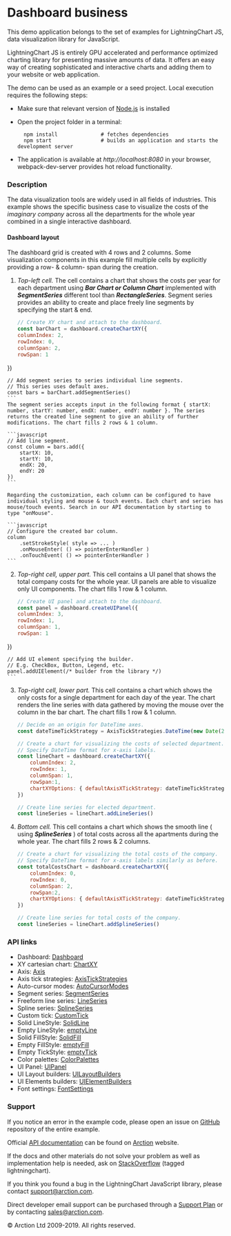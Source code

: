 # Dashboard business

This demo application belongs to the set of examples for LightningChart JS, data visualization library for JavaScript.

LightningChart JS is entirely GPU accelerated and performance optimized charting library for presenting massive amounts of data. It offers an easy way of creating sophisticated and interactive charts and adding them to your website or web application.

The demo can be used as an example or a seed project. Local execution requires the following steps:

- Make sure that relevant version of [Node.js](https://nodejs.org/en/download/) is installed
- Open the project folder in a terminal:

        npm install              # fetches dependencies
        npm start                # builds an application and starts the development server

- The application is available at *http://localhost:8080* in your browser, webpack-dev-server provides hot reload functionality.

### Description 

The data visualization tools are widely used in all fields of industries. This example shows the specific business case to visualize the costs of the *imaginary company* across all the departments for the whole year combined in a single interactive dashboard.

#### Dashboard layout

The dashboard grid is created with 4 rows and 2 columns. Some visualization components in this example fill multiple cells by explicitly providing a row- & column- span during the creation.

1. *Top-left cell.* The cell contains a chart that shows the costs per year for each department using ***Bar Chart or Column Chart*** implemented with ***SegmentSeries*** different tool than ***RectangleSeries***. Segment series provides an ability to create and place freely line segments by specifying the start & end.

    ```javascript
    // Create XY chart and attach to the dashboard.
    const barChart = dashboard.createChartXY({
    columnIndex: 2,
    rowIndex: 0,
    columnSpan: 2,
    rowSpan: 1
})

    // Add segment series to series individual line segments.
    // This series uses default axes.
    const bars = barChart.addSegmentSeries()
    ```
    The segment series accepts input in the following format { startX: number, startY: number, endX: number, endY: number }. The series returns the created line segment to give an ability of further modifications. The chart fills 2 rows & 1 column.

    ```javascript
    // Add line segment.
    const column = bars.add({
        startX: 10,
        startY: 10,
        endX: 20,
        endY: 20
    })
    ```

    Regarding the customization, each column can be configured to have individual styling and mouse & touch events. Each chart and series has mouse/touch events. Search in our API documentation by starting to type "onMouse".

    ```javascript
    // Configure the created bar column.
    column
        .setStrokeStyle( style => ... )
        .onMouseEnter( () => pointerEnterHandler )
        .onTouchEvent( () => pointerEnterHandler )
    ```

2. *Top-right cell, upper part.* This cell contains a UI panel that shows the total company costs for the whole year. UI panels are able to visualize only UI components. The chart fills 1 row & 1 column.

    ```javascript
    // Create UI panel and attach to the dashboard.
    const panel = dashboard.createUIPanel({
    columnIndex: 3,
    rowIndex: 1,
    columnSpan: 1,
    rowSpan: 1
})

    // Add UI element specifying the builder.
    // E.g. CheckBox, Button, Legend, etc.
    panel.addUIElement(/* builder from the library */)
    ```

 3. *Top-right cell, lower part.* This cell contains a chart which shows the only costs for a single department for each day of the year. The chart renders the line series with data gathered by moving the mouse over the column in the bar chart. The chart fills 1 row & 1 column.

    ```javascript
    // Decide on an origin for DateTime axes.
    const dateTimeTickStrategy = AxisTickStrategies.DateTime(new Date(2018, 0, 1))

    // Create a chart for visualizing the costs of selected department.
    // Specify DateTime format for x-axis labels.
    const lineChart = dashboard.createChartXY({
        columnIndex: 2, 
        rowIndex: 1, 
        columnSpan: 1, 
        rowSpan:1, 
        chartXYOptions: { defaultAxisXTickStrategy: dateTimeTickStrategy }
    })

    // Create line series for elected department.
    const lineSeries = lineChart.addLineSeries()
    ```

4. *Bottom cell.* This cell contains a chart which shows the smooth line ( using ***SplineSeries*** ) of total costs across all the apartments during the whole year. The chart fills 2 rows & 2 columns.
    ```javascript
    // Create a chart for visualizing the total costs of the company.
    // Specify DateTime format for x-axis labels similarly as before.
    const totalCostsChart = dashboard.createChartXY({
        columnIndex: 0, 
        rowIndex: 0, 
        columnSpan: 2, 
        rowSpan:2, 
        chartXYOptions: { defaultAxisXTickStrategy: dateTimeTickStrategy }
    })

    // Create line series for total costs of the company.
    const lineSeries = lineChart.addSplineSeries()
    ```

### API links

* Dashboard: [Dashboard][]
* XY cartesian chart: [ChartXY][]
* Axis: [Axis][]
* Axis tick strategies: [AxisTickStrategies][]
* Auto-cursor modes: [AutoCursorModes][]
* Segment series: [SegmentSeries][]
* Freeform line series: [LineSeries][]
* Spline series: [SplineSeries][]
* Custom tick: [CustomTick][]
* Solid LineStyle: [SolidLine][]
* Empty LineStyle: [emptyLine][]
* Solid FillStyle: [SolidFill][]
* Empty FillStyle: [emptyFill][]
* Empty TickStyle: [emptyTick][]
* Color palettes: [ColorPalettes][]
* UI Panel: [UIPanel][]
* UI Layout builders: [UILayoutBuilders][]
* UI Elements builders: [UIElementBuilders][]
* Font settings: [FontSettings][]


### Support

If you notice an error in the example code, please open an issue on [GitHub][0] repository of the entire example.

Official [API documentation][1] can be found on [Arction][2] website.

If the docs and other materials do not solve your problem as well as implementation help is needed, ask on [StackOverflow][3] (tagged lightningchart).

If you think you found a bug in the LightningChart JavaScript library, please contact support@arction.com.

Direct developer email support can be purchased through a [Support Plan][4] or by contacting sales@arction.com.

© Arction Ltd 2009-2019. All rights reserved.

[0]: https://github.com/Arction/
[1]: https://www.arction.com/lightningchart-js-api-documentation/
[2]: https://www.arction.com
[3]: https://stackoverflow.com/questions/tagged/lightningchart
[4]: https://www.arction.com/support-services/

[AutoCursorModes]: https://www.arction.com/lightningchart-js-api-documentation/v1.0.0/enums/autocursormodes.html
[Axis]: https://www.arction.com/lightningchart-js-api-documentation/v1.0.0/classes/axis.html
[AxisTickStrategies]: https://www.arction.com/lightningchart-js-api-documentation/v1.0.0/globals.html#axistickstrategies
[ChartXY]: https://www.arction.com/lightningchart-js-api-documentation/v1.0.0/classes/chartxy.html
[ColorPalettes]: https://www.arction.com/lightningchart-js-api-documentation/v1.0.0/globals.html#colorpalettes
[CustomTick]: https://www.arction.com/lightningchart-js-api-documentation/v1.0.0/classes/customtick.html
[Dashboard]: https://www.arction.com/lightningchart-js-api-documentation/v1.0.0/classes/dashboard.html
[emptyFill]: https://www.arction.com/lightningchart-js-api-documentation/v1.0.0/globals.html#emptyfill
[emptyLine]: https://www.arction.com/lightningchart-js-api-documentation/v1.0.0/globals.html#emptyline
[emptyTick]: https://www.arction.com/lightningchart-js-api-documentation/v1.0.0/globals.html#emptytick
[FontSettings]: https://www.arction.com/lightningchart-js-api-documentation/v1.0.0/classes/fontsettings.html
[LineSeries]: https://www.arction.com/lightningchart-js-api-documentation/v1.0.0/classes/lineseries.html
[SegmentSeries]: https://www.arction.com/lightningchart-js-api-documentation/v1.0.0/classes/segmentseries.html
[SolidFill]: https://www.arction.com/lightningchart-js-api-documentation/v1.0.0/classes/solidfill.html
[SolidLine]: https://www.arction.com/lightningchart-js-api-documentation/v1.0.0/classes/solidline.html
[SplineSeries]: https://www.arction.com/lightningchart-js-api-documentation/v1.0.0/classes/splineseries.html
[UIElementBuilders]: https://www.arction.com/lightningchart-js-api-documentation/v1.0.0/globals.html#uielementbuilders
[UILayoutBuilders]: https://www.arction.com/lightningchart-js-api-documentation/v1.0.0/globals.html#uilayoutbuilders
[UIPanel]: https://www.arction.com/lightningchart-js-api-documentation/v1.0.0/classes/uipanel.html